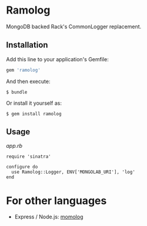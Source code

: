 # Ramolog

MongoDB backed Rack's CommonLogger replacement.

## Installation

Add this line to your application's Gemfile:

```ruby
gem 'ramolog'
```

And then execute:

    $ bundle

Or install it yourself as:

    $ gem install ramolog

## Usage

*app.rb*
```node
require 'sinatra'

configure do
  use Ramolog::Logger, ENV['MONGOLAB_URI'], 'log'
end
```

# For other languages

- Express / Node.js: [momolog](https://github.com/toyoshim/momolog)
